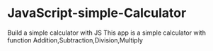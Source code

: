 # JavaScript-simple-Calculator
Build a simple calculator with JS
This app is a simple calculator with function Addition,Subtraction,Division,Multiply
